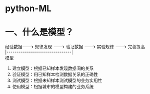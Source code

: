 # python-ML
# 一、什么是模型？
经验数据---> 规律发现 ---> 验证数据 ---> 实验规律 ---> 完善提高  
|---------------------------------|  
         模型  
1. 建立模型：根据已知样本发现数据间的关系
2. 验证模型：用已知样本检测数据关系的正确性
3. 测试模型：根据未知样本测试模型的业务实用性
4. 使用模型：根据城市的模型构建的业务系统
